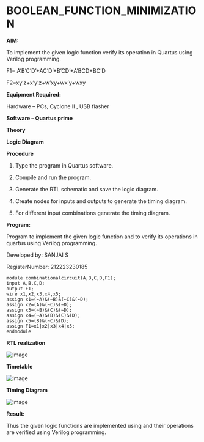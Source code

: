 # BOOLEAN_FUNCTION_MINIMIZATION

**AIM:**

To implement the given logic function verify its operation in Quartus using Verilog programming.

F1= A’B’C’D’+AC’D’+B’CD’+A’BCD+BC’D 

F2=xy’z+x’y’z+w’xy+wx’y+wxy

**Equipment Required:**

Hardware – PCs, Cyclone II , USB flasher

**Software – Quartus prime**

**Theory**

**Logic Diagram**

**Procedure**

1.	Type the program in Quartus software.

2.	Compile and run the program.

3.	Generate the RTL schematic and save the logic diagram.

4.	Create nodes for inputs and outputs to generate the timing diagram.

5.	For different input combinations generate the timing diagram.


**Program:**

 Program to implement the given logic function and to verify its operations in quartus using Verilog programming. 

Developed by: SANJAI S

RegisterNumber: 212223230185
```
module combinationalcircuit(A,B,C,D,F1);
input A,B,C,D;
output F1;
wire x1,x2,x3,x4,x5;
assign x1=(~A)&(~B)&(~C)&(~D);
assign x2=(A)&(~C)&(~D);
assign x3=(~B)&(C)&(~D);
assign x4=(~A)&(B)&(C)&(D);
assign x5=(B)&(~C)&(D);
assign F1=x1|x2|x3|x4|x5;
endmodule
```
**RTL realization**

![image](https://github.com/Hemasonica774/BOOLEAN_FUNCTION_MINIMIZATION/assets/118361409/df67ac94-bbdd-4276-93b7-797ec0dee523)

**Timetable**

![image](https://github.com/Hemasonica774/BOOLEAN_FUNCTION_MINIMIZATION/assets/118361409/dba7a035-8cac-4c2f-bce3-6dd8297d91ad)

**Timing Diagram**

![image](https://github.com/Hemasonica774/BOOLEAN_FUNCTION_MINIMIZATION/assets/118361409/8d167ed3-baa3-478d-98c0-13e5baf78d0c)

**Result:**

Thus the given logic functions are implemented using and their operations are verified using Verilog programming.

